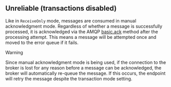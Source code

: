 ## Unreliable (transactions disabled)

Like in `ReceiveOnly` mode, messages are consumed in manual acknowledgment mode. Regardless of whether a message is successfully processed, it is acknowledged via the AMQP [basic.ack](https://www.rabbitmq.com/amqp-0-9-1-quickref.html#basic.ack) method after the processing attempt. This means a message will be attempted once and moved to the error queue if it fails.

> [!WARNING]
> Since manual acknowledgment mode is being used, if the connection to the broker is lost for any reason before a message can be acknowledged, the broker will automatically re-queue the message. If this occurs, the endpoint will retry the message despite the transaction mode setting.
